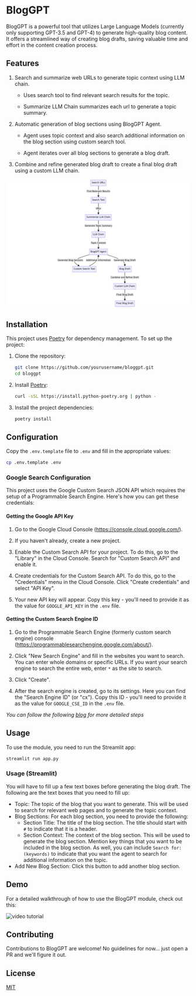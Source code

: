 # BlogGPT

BlogGPT is a powerful tool that utilizes Large Language Models (currently only supporting GPT-3.5 and GPT-4) to generate high-quality blog content. It offers a streamlined way of creating blog drafts, saving valuable time and effort in the content creation process.

## Features
1. Search and summarize web URLs to generate topic context using LLM chain.
    - Uses search tool to find relevant search results for the topic.
    
    - Summarize LLM Chain summarizes each url to generate a topic summary.

2. Automatic generation of blog sections using BlogGPT Agent.
    - Agent uses topic context and also search additional information on the blog section using custom search tool.

    - Agent iterates over all blog sections to generate a blog draft.

3. Combine and refine generated blog draft to create a final blog draft using a custom LLM chain.

![bloggpt_flowchart](assets/bloggpt_flowchart.png)


## Installation

This project uses [Poetry](https://python-poetry.org/) for dependency management. To set up the project:

1. Clone the repository:

    ```bash
    git clone https://github.com/yourusername/bloggpt.git
    cd bloggpt
    ```

2. Install [Poetry](https://python-poetry.org/docs/#installation):

    ```bash
    curl -sSL https://install.python-poetry.org | python -
    ```

3. Install the project dependencies:

    ```bash
    poetry install
    ```

## Configuration

Copy the `.env.template` file to `.env` and fill in the appropriate values:

```bash
cp .env.template .env
```

### Google Search Configuration

This project uses the Google Custom Search JSON API which requires the setup of a Programmable Search Engine. Here's how you can get these credentials:

#### Getting the Google API Key

1. Go to the Google Cloud Console (https://console.cloud.google.com/).

2. If you haven't already, create a new project.

3. Enable the Custom Search API for your project. To do this, go to the "Library" in the Cloud Console. Search for "Custom Search API" and enable it.

4. Create credentials for the Custom Search API. To do this, go to the "Credentials" menu in the Cloud Console. Click "Create credentials" and select "API Key".

5. Your new API key will appear. Copy this key - you'll need to provide it as the value for `GOOGLE_API_KEY` in the `.env` file.

#### Getting the Custom Search Engine ID

1. Go to the Programmable Search Engine (formerly custom search engine) console (https://programmablesearchengine.google.com/about/).

2. Click "New Search Engine" and fill in the websites you want to search. You can enter whole domains or specific URLs. If you want your search engine to search the entire web, enter `*` as the site to search.

3. Click "Create".

4. After the search engine is created, go to its settings. Here you can find the "Search Engine ID" (or "cx"). Copy this ID - you'll need to provide it as the value for `GOOGLE_CSE_ID` in the `.env` file.

*You can follow the following [blog](https://blog.expertrec.com/google-custom-search-json-api-simplified/) for more detailed steps*

## Usage
To use the module, you need to run the Streamlit app:
```bash
streamlit run app.py
```

### Usage (Streamlit)
You will have to fill up a few text boxes before generating the blog draft. The following are the text boxes that you need to fill up:

- Topic: The topic of the blog that you want to generate. This will be used to search for relevant web pages and to generate the topic context.
- Blog Sections: For each blog section, you need to provide the following:
    - Section Title: The title of the blog section. The title should start with `#` to indicate that it is a header.
    - Section Context: The context of the blog section. This will be used to generate the blog section. Mention key things that you want to be included in the blog section. As well, you can include `Search for: (keywords)` to indicate that you want the agent to search for additional information on the topic.
- Add New Blog Section: Click this button to add another blog section.

## Demo

For a detailed walkthrough of how to use the BlogGPT module, check out this:

![video tutorial](/assets/bloggpt_run_110723_final.gif)

## Contributing

Contributions to BlogGPT are welcome! No guidelines for now... just open a PR and we'll figure it out.

## License

[MIT](LICENSE)
